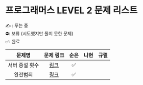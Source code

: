 # 프로그래머스 LEVEL 2 문제 리스트

✍️ : 푸는 중   
⛔️: 보류 (시도했지만 풀지 못한 문제)   
✅: 완료

|문제명|문제 링크|순은|나현|규렬|
|:------:|:------:|:------:|:------:|:------:|
|서버 증설 횟수|<a href="https://school.programmers.co.kr/learn/courses/30/lessons/389479" target="_blank">링크</a>|✅|||
|완전범죄|<a href="https://school.programmers.co.kr/learn/courses/30/lessons/389480" target="_blank">링크</a>|✅|||